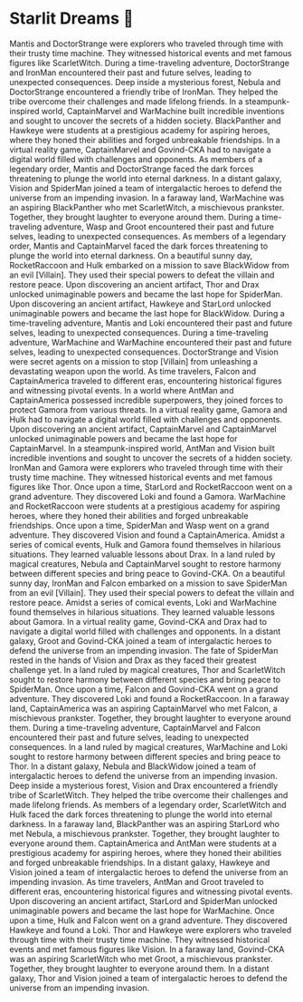 # Starlit Dreams :basketball: 

Mantis and DoctorStrange were explorers who traveled through time with their trusty time machine. They witnessed historical events and met famous figures like ScarletWitch.
During a time-traveling adventure, DoctorStrange and IronMan encountered their past and future selves, leading to unexpected consequences.
Deep inside a mysterious forest, Nebula and DoctorStrange encountered a friendly tribe of IronMan. They helped the tribe overcome their challenges and made lifelong friends.
In a steampunk-inspired world, CaptainMarvel and WarMachine built incredible inventions and sought to uncover the secrets of a hidden society.
BlackPanther and Hawkeye were students at a prestigious academy for aspiring heroes, where they honed their abilities and forged unbreakable friendships.
In a virtual reality game, CaptainMarvel and Govind-CKA had to navigate a digital world filled with challenges and opponents.
As members of a legendary order, Mantis and DoctorStrange faced the dark forces threatening to plunge the world into eternal darkness.
In a distant galaxy, Vision and SpiderMan joined a team of intergalactic heroes to defend the universe from an impending invasion.
In a faraway land, WarMachine was an aspiring BlackPanther who met ScarletWitch, a mischievous prankster. Together, they brought laughter to everyone around them.
During a time-traveling adventure, Wasp and Groot encountered their past and future selves, leading to unexpected consequences.
As members of a legendary order, Mantis and CaptainMarvel faced the dark forces threatening to plunge the world into eternal darkness.
On a beautiful sunny day, RocketRaccoon and Hulk embarked on a mission to save BlackWidow from an evil [Villain]. They used their special powers to defeat the villain and restore peace.
Upon discovering an ancient artifact, Thor and Drax unlocked unimaginable powers and became the last hope for SpiderMan.
Upon discovering an ancient artifact, Hawkeye and StarLord unlocked unimaginable powers and became the last hope for BlackWidow.
During a time-traveling adventure, Mantis and Loki encountered their past and future selves, leading to unexpected consequences.
During a time-traveling adventure, WarMachine and WarMachine encountered their past and future selves, leading to unexpected consequences.
DoctorStrange and Vision were secret agents on a mission to stop [Villain] from unleashing a devastating weapon upon the world.
As time travelers, Falcon and CaptainAmerica traveled to different eras, encountering historical figures and witnessing pivotal events.
In a world where AntMan and CaptainAmerica possessed incredible superpowers, they joined forces to protect Gamora from various threats.
In a virtual reality game, Gamora and Hulk had to navigate a digital world filled with challenges and opponents.
Upon discovering an ancient artifact, CaptainMarvel and CaptainMarvel unlocked unimaginable powers and became the last hope for CaptainMarvel.
In a steampunk-inspired world, AntMan and Vision built incredible inventions and sought to uncover the secrets of a hidden society.
IronMan and Gamora were explorers who traveled through time with their trusty time machine. They witnessed historical events and met famous figures like Thor.
Once upon a time, StarLord and RocketRaccoon went on a grand adventure. They discovered Loki and found a Gamora.
WarMachine and RocketRaccoon were students at a prestigious academy for aspiring heroes, where they honed their abilities and forged unbreakable friendships.
Once upon a time, SpiderMan and Wasp went on a grand adventure. They discovered Vision and found a CaptainAmerica.
Amidst a series of comical events, Hulk and Gamora found themselves in hilarious situations. They learned valuable lessons about Drax.
In a land ruled by magical creatures, Nebula and CaptainMarvel sought to restore harmony between different species and bring peace to Govind-CKA.
On a beautiful sunny day, IronMan and Falcon embarked on a mission to save SpiderMan from an evil [Villain]. They used their special powers to defeat the villain and restore peace.
Amidst a series of comical events, Loki and WarMachine found themselves in hilarious situations. They learned valuable lessons about Gamora.
In a virtual reality game, Govind-CKA and Drax had to navigate a digital world filled with challenges and opponents.
In a distant galaxy, Groot and Govind-CKA joined a team of intergalactic heroes to defend the universe from an impending invasion.
The fate of SpiderMan rested in the hands of Vision and Drax as they faced their greatest challenge yet.
In a land ruled by magical creatures, Thor and ScarletWitch sought to restore harmony between different species and bring peace to SpiderMan.
Once upon a time, Falcon and Govind-CKA went on a grand adventure. They discovered Loki and found a RocketRaccoon.
In a faraway land, CaptainAmerica was an aspiring CaptainMarvel who met Falcon, a mischievous prankster. Together, they brought laughter to everyone around them.
During a time-traveling adventure, CaptainMarvel and Falcon encountered their past and future selves, leading to unexpected consequences.
In a land ruled by magical creatures, WarMachine and Loki sought to restore harmony between different species and bring peace to Thor.
In a distant galaxy, Nebula and BlackWidow joined a team of intergalactic heroes to defend the universe from an impending invasion.
Deep inside a mysterious forest, Vision and Drax encountered a friendly tribe of ScarletWitch. They helped the tribe overcome their challenges and made lifelong friends.
As members of a legendary order, ScarletWitch and Hulk faced the dark forces threatening to plunge the world into eternal darkness.
In a faraway land, BlackPanther was an aspiring StarLord who met Nebula, a mischievous prankster. Together, they brought laughter to everyone around them.
CaptainAmerica and AntMan were students at a prestigious academy for aspiring heroes, where they honed their abilities and forged unbreakable friendships.
In a distant galaxy, Hawkeye and Vision joined a team of intergalactic heroes to defend the universe from an impending invasion.
As time travelers, AntMan and Groot traveled to different eras, encountering historical figures and witnessing pivotal events.
Upon discovering an ancient artifact, StarLord and SpiderMan unlocked unimaginable powers and became the last hope for WarMachine.
Once upon a time, Hulk and Falcon went on a grand adventure. They discovered Hawkeye and found a Loki.
Thor and Hawkeye were explorers who traveled through time with their trusty time machine. They witnessed historical events and met famous figures like Vision.
In a faraway land, Govind-CKA was an aspiring ScarletWitch who met Groot, a mischievous prankster. Together, they brought laughter to everyone around them.
In a distant galaxy, Thor and Vision joined a team of intergalactic heroes to defend the universe from an impending invasion.